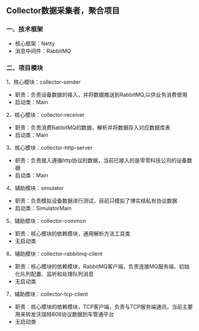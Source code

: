 ## Collector数据采集者，聚合项目
### 一、技术框架
- 核心框架：Netty
- 消息中间件：RabbitMQ
### 二、项目模块
1、核心模块：collector-sender
- 职责：负责设备数据的接入，并将数据推送到RabbitMQ,以供业务消费使用
- 启动类：Main   

2、核心模块：collector-receiver
- 职责：负责消费RabbitMQ的数据，解析并将数据存入对应数据库表 
- 启动类：Main

3、核心模块：collector-http-server
- 职责：负责接入遵循http协议的数据，当前已接入的是零零科技公司的设备数据
- 启动类：Main

4、辅助模块：simulator
- 职责：负责模拟设备数据进行测试，目前只模拟了博实结私有协议数据
- 启动类：SimulatorMain

5、辅助模块：collector-common
- 职责：核心模块的依赖模块，通用解析方法工具类
- 无启动类

6、辅助模块：collector-rabbitmq-client
- 职责：核心模块的依赖模块，RabbitMQ客户端，负责连接MQ服务端、初始化队列配置、监听和处理队列消息
- 无启动类

7、辅助模块：collector-tcp-client
- 职责：核心模块的依赖模块，TCP客户端，负责与TCP服务端通讯，当前主要用来转发沃瑞特808协议数据到车管通平台
- 无启动类